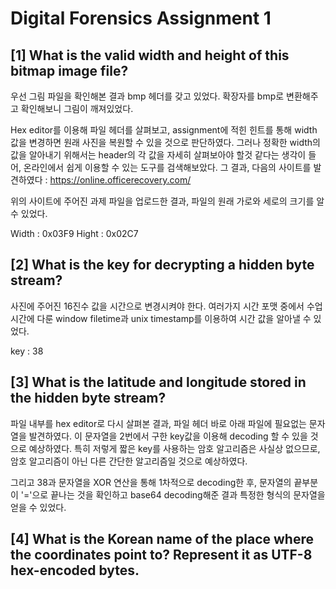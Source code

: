 # Digital Forensics Assignment 1


[1] What is the valid width and height of this bitmap image file?
-------------

우선 그림 파일을 확인해본 결과 bmp 헤더를 갖고 있었다.
확장자를 bmp로 변환해주고 확인해보니 그림이 깨져있었다.

Hex editor를 이용해 파일 헤더를 살펴보고, assignment에 적힌 힌트를 통해 width 값을 변경하면 원래 사진을 복원할 수 있을 것으로 판단하였다.
그러나 정확한 width의 값을 알아내기 위해서는 header의 각 값을 자세히 살펴보아야 할것 같다는 생각이 들어, 온라인에서 쉽게 이용할 수 있는 도구를 검색해보았다.
그 결과, 다음의 사이트를 발견하였다 : https://online.officerecovery.com/

위의 사이트에 주어진 과제 파일을 업로드한 결과, 파일의 원래 가로와 세로의 크기를 알 수 있었다.

Width : 0x03F9
Hight : 0x02C7


[2] What is the key for decrypting a hidden byte stream?
-------------

사진에 주어진 16진수 값을 시간으로 변경시켜야 한다.
여러가지 시간 포맷 중에서 수업시간에 다룬 window filetime과 unix timestamp를 이용하여 시간 값을 알아낼 수 있었다.

key : 38

[3] What is the latitude and longitude stored in the hidden byte stream?
-------------

파일 내부를 hex editor로 다시 살펴본 결과, 파일 헤더 바로 아래 파일에 필요없는 문자열을 발견하였다.
이 문자열을 2번에서 구한 key값을 이용해 decoding 할 수 있을 것으로 예상하였다.
특히 저렇게 짧은 key를 사용하는 암호 알고리즘은 사실상 없으므로, 암호 알고리즘이 아닌 다른 간단한 알고리즘일 것으로 예상하였다.

그리고 38과 문자열을 XOR 연산을 통해 1차적으로 decoding한 후, 문자열의 끝부분이 '='으로 끝나는 것을 확인하고 base64 decoding해준 결과 특정한 형식의 문자열을 얻을 수 있었다.




[4] What is the Korean name of the place where the coordinates point to?
Represent it as UTF-8 hex-encoded bytes.
-------------
